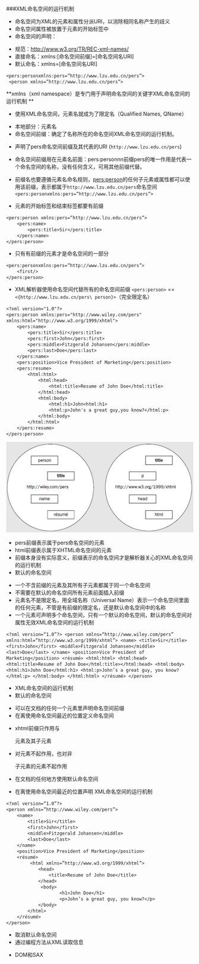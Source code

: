 ###XML命名空间的运行机制 
* 命名空间为XML的元素和属性分派URI，以消除相同名称产生的歧义
* 命名空间属性被放置于元素的开始标签中 
* 命名空间的声明：
 + 规范：http://www.w3.org/TR/REC-xml-names/ 
 + 直接命名：xmlns:[命名空间前缀]=[命名空间名URI] 
 + 默认命名：xmlns=[命名空间名URI]
```
<pers:personxmlns:pers=”http://www.lzu.edu.cn/pers”>
 <person xmlns=”http://www.lzu.edu.cn/pers”>
```
 **xmlns（xml namespace）是专门用于声明命名空间的关键字XML命名空间的运行机制 **
* 使用XML命名空间，元素名就成为了限定名（Qualified Names, QName）
 + 本地部分：元素名
 + 命名空间前缀：确定了名称所在的命名空间XML命名空间的运行机制。

* 声明了pers命名空间前缀及其代表的URI (`http://www.lzu.edu.cn/pers`) 
* 命名空间前缀用在元素名前面：pers:personnn前缀pers的唯一作用是代表一个命名空间的名称，没有任何含义，可用其他前缀代替。
* 前缀名也要遵循元素名命名规则，<pers:person>的任何子元素或属性都可以使用该前缀，表示都属于`http://www.lzu.edu.cn/pers`命名空间 `<pers:personxmlns:pers=”http://www.lzu.edu.cn/pers”>`

* 元素的开始标签和结束标签都要有前缀
```
<pers:person xmlns:pers=”http://www.lzu.edu.cn/pers”>     
    <pers:name>
        <pers:title>Sir</pers:title>
    </pers:name>
</pers:person>
```
* 只有有前缀的元素才是命名空间的一部分
```
<pers:personxmlns:pers=”http://www.lzu.edu.cn/pers”> 
    <first/>
</pers:person>
```
* XML解析器使用命名空间代替所有的命名空间前缀
`<pers:person>` ==`<{http://www.lzu.edu.cn/pers\ person}>`（完全限定名）
```
<?xml version="1.0"?>
<pers:person xmlns:pers="http://www.wiley.com/pers" xmlns:html="http://www.w3.org/1999/xhtml">
    <pers:name>
        <pers:title>Sir</pers:title>
        <pers:first>John</pers:first>
        <pers:middle>Fitzgerald Johansen</pers:middle>
        <pers:last>Doe</pers:last>
    </pers:name>
    <pers:position>Vice President of Marketing</pers:position>
    <pers:resume>
        <html:html>
            <html:head>
                <html:title>Resume of John Doe</html:title>
            </html:head>
            <html:body>
                <html:h1>John<html:h1>
                <html:p>John's a great guy,you know?</html:p>
            </html:body>
        </html:html>
    </pers:resume>
</pers:person>
```
![](/assets/3.2_2.bmp)




* pers前缀表示属于pers命名空间的元素
* html前缀表示属于XHTML命名空间的元素
* 前缀本身没有实际意义，前缀表示的命名空间才是解析器关心的XML命名空间的运行机制 
* 默认的命名空间
 + 一个不含前缀的元素及其所有子元素都属于同一个命名空间
 + 不需要在默认的命名空间所有元素前面插入前缀
 + 元素名不是限定名，用全域名称（Universal Name）表示一个命名空间里面的任何元素，不管是有前缀的限定名，还是默认命名空间中的名称
 + 一个元素可声明多个命名空间，只有一个默认的命名空间，默认的命名空间对属性无效XML命名空间的运行机制 
```
<?xml version=“1.0”?> <person xmlns=“http://www.wiley.com/pers” xmlns:html=“http://www.w3.org/1999/xhtml”> <name> <title>Sir</title> <first>John</first> <middle>Fitzgerald Johansen</middle> <last>Doe</last> </name> <position>Vice President of Marketing</position> <résumé> <html:html> <html:head><html:title>Resume of John Doe</html:title></html:head> <html:body> <html:h1>John Doe</html:h1> <html:p>John’s a great guy, you know?</html:p> </html:body> </html:html> </résumé> </person>
```
* XML命名空间的运行机制 
* 默认的命名空间
 + 可以在文档的任何一个元素里声明命名空间前缀
 + 在离使用命名空间最近的位置定义命名空间
* xhtml前缀只作用与<p>元素及其子元素
* 对<name>元素不起作用，也对非<p>子元素的元素不起作用
* 在文档的任何地方使用默认命名空间
 + 在离使用命名空间最近的位置声明 XML命名空间的运行机制 
```
<?xml version=“1.0”?> 
<person xmlns=”http://www.wiley.com/pers”>
    <name>
        <title>Sir</title>
        <first>John</first>
        <middle>Fitzgerald Johansen</middle>
        <last>Doe</last>
    </name>
    <position>Vice President of Marketing</position>
    <résumé>
         <html xmlns=”http://www.w3.org/1999/xhtml”>
            <head>
                <title>Resume of John Doe</title>
            </head>
             <body>
                    <h1>John Doe</h1>
                    <p>John’s a great guy, you know?</p>
            </body>
        </html>
    </résumé>
</person> 
```
* 取消默认命名空间
* 通过编程方法从XML读取信息
 + DOM和SAX


